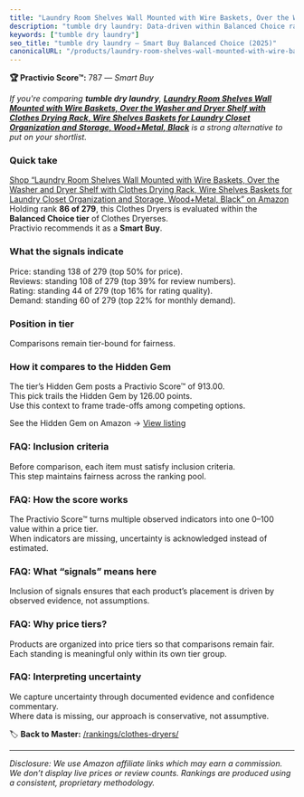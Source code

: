 ```yaml
---
title: "Laundry Room Shelves Wall Mounted with Wire Baskets, Over the Washer and Dryer Shelf with Clothes Drying Rack, Wire Shelves Baskets for Laundry Closet Organization and Storage, Wood+Metal, Black"
description: "tumble dry laundry: Data-driven within Balanced Choice ranking using the Practivio Score™. Positioned by quality, value, demand, findability, momentum."
keywords: ["tumble dry laundry"]
seo_title: "tumble dry laundry — Smart Buy Balanced Choice (2025)"
canonicalURL: "/products/laundry-room-shelves-wall-mounted-with-wire-baskets-over-the-washer-and-dryer-shelf-with-clothes-drying-rack-wire-shelves-baskets-for-laundry-closet-organization-and-storage-woodmetal-black-B0CJJ4HSYC/"
---
```


**🏆 Practivio Score™:** 787 — _Smart Buy_


*If you're comparing **tumble dry laundry**, **[Laundry Room Shelves Wall Mounted with Wire Baskets, Over the Washer and Dryer Shelf with Clothes Drying Rack, Wire Shelves Baskets for Laundry Closet Organization and Storage, Wood+Metal, Black](https://www.amazon.com/dp/B0CJJ4HSYC?tag=practivio-20)** is a strong alternative to put on your shortlist.*
### Quick take
[Shop “Laundry Room Shelves Wall Mounted with Wire Baskets, Over the Washer and Dryer Shelf with Clothes Drying Rack, Wire Shelves Baskets for Laundry Closet Organization and Storage, Wood+Metal, Black” on Amazon](https://www.amazon.com/dp/B0CJJ4HSYC?tag=practivio-20)
Holding rank **86 of 279**, this Clothes Dryers is evaluated within the **Balanced Choice tier** of Clothes Dryerses.  
Practivio recommends it as a **Smart Buy**.

### What the signals indicate
Price: standing 138 of 279 (top 50% for price).  
Reviews: standing 108 of 279 (top 39% for review numbers).  
Rating: standing 44 of 279 (top 16% for rating quality).  
Demand: standing 60 of 279 (top 22% for monthly demand).

### Position in tier
Comparisons remain tier-bound for fairness.

### How it compares to the Hidden Gem
The tier’s Hidden Gem posts a Practivio Score™ of 913.00.  
This pick trails the Hidden Gem by 126.00 points.  
Use this context to frame trade-offs among competing options.  

See the Hidden Gem on Amazon → [View listing](https://www.amazon.com/dp/B00Q4X2FSM?tag=practivio-20)

### FAQ: Inclusion criteria
Before comparison, each item must satisfy inclusion criteria.  
This step maintains fairness across the ranking pool.

### FAQ: How the score works
The Practivio Score™ turns multiple observed indicators into one 0–100 value within a price tier.  
When indicators are missing, uncertainty is acknowledged instead of estimated.

### FAQ: What “signals” means here
Inclusion of signals ensures that each product’s placement is driven by observed evidence, not assumptions.

### FAQ: Why price tiers?
Products are organized into price tiers so that comparisons remain fair.  
Each standing is meaningful only within its own tier group.

### FAQ: Interpreting uncertainty
We capture uncertainty through documented evidence and confidence commentary.  
Where data is missing, our approach is conservative, not assumptive.


🏷️ **Back to Master:** [/rankings/clothes-dryers/](/rankings/clothes-dryers/)

---
_Disclosure: We use Amazon affiliate links which may earn a commission. We don’t display live prices or review counts. Rankings are produced using a consistent, proprietary methodology._
